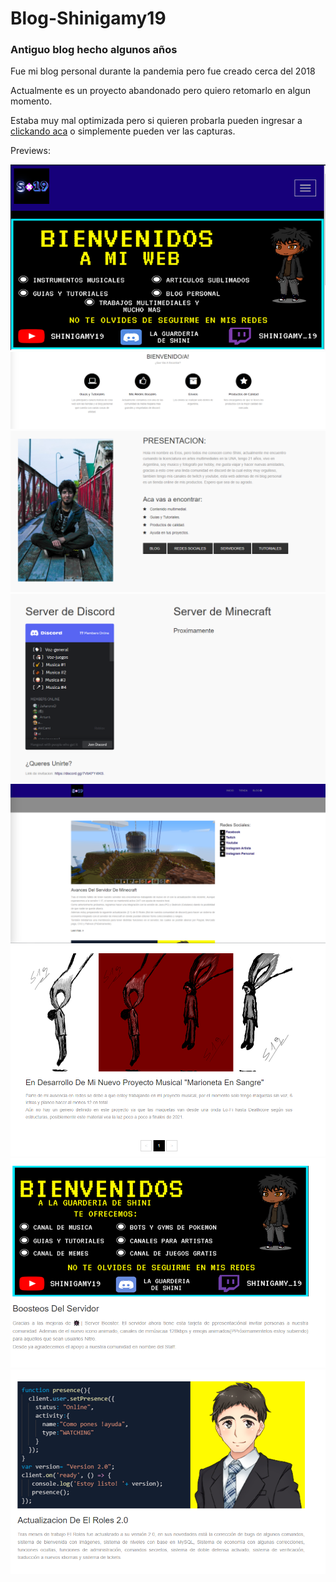 # Blog-Shinigamy19
### Antiguo blog hecho algunos años

Fue mi blog personal durante la pandemia pero fue creado cerca del 2018

Actualmente es un proyecto abandonado pero quiero retomarlo en algun momento.

Estaba muy mal optimizada pero si quieren probarla pueden ingresar a <a href="https://shinigamy19.repl.co/blog.html"> clickando aca</a> o simplemente pueden ver las capturas.

Previews:

<img src="preview.png">
<img src="preview_2.png">
<img src="preview_3.png">
<img src="preview_4.png">
<img src="preview_5.png">
<img src="preview_6.png">
<img src="preview_7.png">
<img src="preview_8.png">
